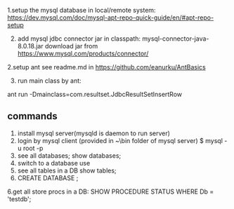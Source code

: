 1.setup the mysql database in local/remote system:
https://dev.mysql.com/doc/mysql-apt-repo-quick-guide/en/#apt-repo-setup

2. add mysql jdbc connector jar in classpath:
mysql-connector-java-8.0.18.jar
download jar from https://www.mysql.com/products/connector/ 

2.setup ant 
   see readme.md in https://github.com/eanurku/AntBasics 
   
3. run main class by ant: 

ant run -Dmainclass=com.resultset.JdbcResultSetInsertRow

commands
-----------------------
1. install mysql server(mysqld is daemon to run server)
2. login by mysql client (provided in  ~\bin folder of mysql server)
 $ mysql -u root -p
3. see all databases;
 show databases;
4. switch to a database
 use <DB>
4. see all tables in a DB
 show tables;
5. CREATE DATABASE <DB name>;

6.get all store procs in a DB:
 SHOW PROCEDURE STATUS WHERE Db = 'testdb';